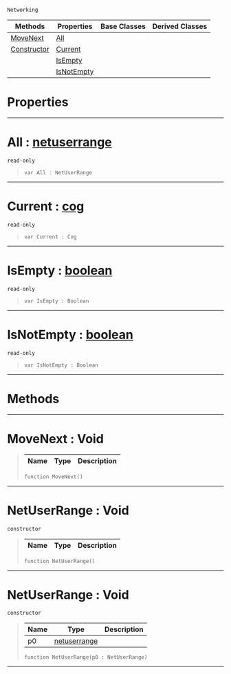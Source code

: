  `Networking`

|Methods|Properties|Base Classes|Derived Classes|
|---|---|---|---|
|[ MoveNext](https://github.com/PlasmaEngine/PlasmaDocs/tree/master/docs/C%2B%2B/code_reference/class_reference/netuserrange.markdown#movenext-void)|[ All](https://github.com/PlasmaEngine/PlasmaDocs/tree/master/docs/C%2B%2B/code_reference/class_reference/netuserrange.markdown#all-plasma-engine-document)| | |
|[ Constructor](https://github.com/PlasmaEngine/PlasmaDocs/tree/master/docs/C%2B%2B/code_reference/class_reference/netuserrange.markdown#netuserrange-void)|[ Current](https://github.com/PlasmaEngine/PlasmaDocs/tree/master/docs/C%2B%2B/code_reference/class_reference/netuserrange.markdown#current-plasma-engine-docu)| | |
| |[ IsEmpty](https://github.com/PlasmaEngine/PlasmaDocs/tree/master/docs/C%2B%2B/code_reference/class_reference/netuserrange.markdown#isempty-plasma-engine-docu)| | |
| |[ IsNotEmpty](https://github.com/PlasmaEngine/PlasmaDocs/tree/master/docs/C%2B%2B/code_reference/class_reference/netuserrange.markdown#isnotempty-plasma-engine-d)| | |


 #  Properties


---  
 #  All : [netuserrange](https://github.com/PlasmaEngine/PlasmaDocs/tree/master/docs/C%2B%2B/code_reference/class_reference/netuserrange.markdown)

 `read-only`

> 
> ``` lang=cpp, name=Lightning
> var All : NetUserRange


---  
 #  Current : [cog](https://github.com/PlasmaEngine/PlasmaDocs/tree/master/docs/C%2B%2B/code_reference/class_reference/cog.markdown)

 `read-only`

> 
> ``` lang=cpp, name=Lightning
> var Current : Cog


---  
 #  IsEmpty : [boolean](https://github.com/PlasmaEngine/PlasmaDocs/tree/master/docs/C%2B%2B/code_reference/lightning_base_types/boolean.markdown)

 `read-only`

> 
> ``` lang=cpp, name=Lightning
> var IsEmpty : Boolean


---  
 #  IsNotEmpty : [boolean](https://github.com/PlasmaEngine/PlasmaDocs/tree/master/docs/C%2B%2B/code_reference/lightning_base_types/boolean.markdown)

 `read-only`

> 
> ``` lang=cpp, name=Lightning
> var IsNotEmpty : Boolean


---  
 #  Methods


---  
 #  MoveNext : Void

> 
> |Name|Type|Description|
> |---|---|---|
> ``` lang=cpp, name=Lightning
> function MoveNext()
> ``` 


---  
 #  NetUserRange : Void

 `constructor`

> 
> |Name|Type|Description|
> |---|---|---|
> ``` lang=cpp, name=Lightning
> function NetUserRange()
> ``` 


---  
 #  NetUserRange : Void

 `constructor`

> 
> |Name|Type|Description|
> |---|---|---|
> |p0|[netuserrange](https://github.com/PlasmaEngine/PlasmaDocs/tree/master/docs/C%2B%2B/code_reference/class_reference/netuserrange.markdown)| |
> ``` lang=cpp, name=Lightning
> function NetUserRange(p0 : NetUserRange)
> ``` 


---  
 

 